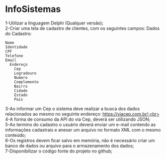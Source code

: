 # InfoSistemas

1-Utilizar a linguagem Delphi (Qualquer versão); <br>
2-Criar uma tela de cadastro de clientes, com os seguintes campos:
  Dados do Cadastro:

    Nome
    Identidade
    CPF
    Telefone
    Email
      Endereço
        Cep
        Logradouro
        Numero  
        Complemento
        Bairro
        Cidade
        Estado
        Pais
        
3-Ao informar um Cep o sistema deve realizar a busca dos dados relacionados ao mesmo no seguinte endereço: https://viacep.com.br/;<br>
4-A forma de consumo da API do via Cep, deverá ser utilizando JSON;<br>
5-Ao termino do cadastro o usuário deverá enviar um e-mail contendo as informações cadastrais e anexar um arquivo no formato XML com o mesmo conteúdo;<br>
6-Os registros devem ficar salvo em memória, não é necessário criar um banco de dados ou arquivo para o armazenamento dos dados;<br>
7-Disponibilizar o código fonte do projeto no github;
